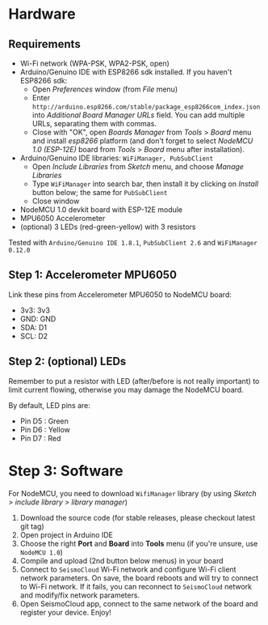 # Hardware

## Requirements

* Wi-Fi network (WPA-PSK, WPA2-PSK, open)
* Arduino/Genuino IDE with ESP8266 sdk installed. If you haven't ESP8266 sdk:
	* Open *Preferences* window (from *File* menu)
	* Enter `http://arduino.esp8266.com/stable/package_esp8266com_index.json` into *Additional Board Manager URLs* field. You can add multiple URLs, separating them with commas.
	* Close with "OK", open *Boards Manager* from *Tools* > *Board* menu and install *esp8266* platform (and don't forget to select *NodeMCU 1.0 (ESP-12E)* board from *Tools* > *Board* menu after installation).
* Arduino/Genuino IDE libraries: `WiFiManager, PubSubClient`
	* Open *Include Libraries* from *Sketch* menu, and choose *Manage Libraries*
	* Type `WiFiManager` into search bar, then install it by clicking on *Install* button below; the same for `PubSubClient`
	* Close window
* NodeMCU 1.0 devkit board with ESP-12E module
* MPU6050 Accelerometer
* (optional) 3 LEDs (red-green-yellow) with 3 resistors

Tested with `Arduino/Genuino IDE 1.8.1`, `PubSubClient 2.6` and `WiFiManager 0.12.0`

## Step 1: Accelerometer MPU6050

Link these pins from Accelerometer MPU6050 to NodeMCU board:

* 3v3: 3v3
* GND: GND
* SDA: D1
* SCL: D2

## Step 2: (optional) LEDs

Remember to put a resistor with LED (after/before is not really important) to limit
current flowing, otherwise you may damage the NodeMCU board.

By default, LED pins are:

* Pin D5 : Green
* Pin D6 : Yellow
* Pin D7 : Red

# Step 3: Software

For NodeMCU, you need to download `WifiManager` library (by using *Sketch > include library > library manager*)

1. Download the source code (for stable releases, please checkout latest git tag)
2. Open project in Arduino IDE
3. Choose the right **Port** and **Board** into **Tools** menu (if you're unsure, use `NodeMCU 1.0`)
4. Compile and upload (2nd button below menus) in your board
5. Connect to `SeismoCloud` Wi-Fi network and configure Wi-Fi client network parameters. On save, the board reboots and will try to connect to Wi-Fi network. If it fails, you can reconnect to `SeismoCloud` network and modify/fix network parameters.
6. Open SeismoCloud app, connect to the same network of the board and register your device. Enjoy!
